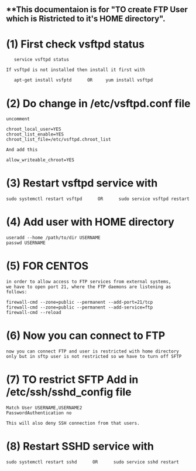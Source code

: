 **This documentaion is for "TO create FTP User which is Ristricted to it's HOME directory".
------------------------------------------------------------------------------------------------

# (1) First check vsftpd status

```
   service vsftpd status
```
```
If vsftpd is not installed then install it first with

   apt-get install vsfptd      OR     yum install vsftpd
```

# (2) Do change in /etc/vsftpd.conf file
```
uncomment

chroot_local_user=YES
chroot_list_enable=YES
chroot_list_file=/etc/vsftpd.chroot_list
```
```
And add this

allow_writeable_chroot=YES
```
# (3) Restart vsftpd service with
```
sudo systemctl restart vsftpd      OR      sudo service vsftpd restart
```

# (4) Add user with HOME directory
```
useradd --home /path/to/dir USERNAME
passwd USERNAME
```

# (5) FOR CENTOS
```
in order to allow access to FTP services from external systems,
we have to open port 21, where the FTP daemons are listening as follows:

firewall-cmd --zone=public --permanent --add-port=21/tcp
firewall-cmd --zone=public --permanent --add-service=ftp
firewall-cmd --reload
```
# (6) Now you can connect to FTP
```
now you can connect FTP and user is restricted with home directory only but in sftp user is not restricted so we have to turn off SFTP
```

# (7) TO restrict SFTP Add in /etc/ssh/sshd_config file
```
Match User USERNAME,USERNAME2
PasswordAuthentication no
```
```
This will also deny SSH connection from that users.
```

# (8) Restart SSHD service with
```
sudo systemctl restart sshd      OR      sudo service sshd restart
```
